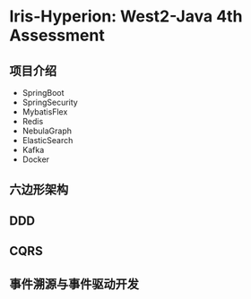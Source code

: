 # Iris-Hyperion: West2-Java 4th Assessment
## 项目介绍
- SpringBoot
- SpringSecurity
- MybatisFlex
- Redis
- NebulaGraph
- ElasticSearch
- Kafka
- Docker

## 六边形架构

## DDD

## CQRS

## 事件溯源与事件驱动开发
